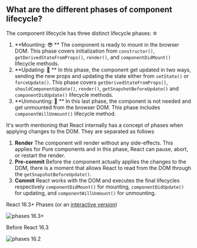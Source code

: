 ## What are the different phases of component lifecycle?

The component lifecycle has three distinct lifecycle phases: ✡️
   
1. **Mounting: 😎 **  The component is ready to mount in the browser DOM. This phase covers initialization from `constructor()`, `getDerivedStateFromProps()`, `render()`, and `componentDidMount()` lifecycle methods.
2. **Updating: 🤝 **  In this phase, the component get updated in two ways, sending the new props and updating the state either from `setState()` or `forceUpdate()`. This phase covers `getDerivedStateFromProps()`, `shouldComponentUpdate()`, `render()`, `getSnapshotBeforeUpdate()` and `componentDidUpdate()` lifecycle methods.
3. **Unmounting:  👋 ** In this last phase, the component is not needed and get unmounted from the browser DOM. This phase includes `componentWillUnmount()` lifecycle method.

It's worth mentioning that React internally has a concept of phases when applying changes to the DOM. They are separated as follows

1. **Render** The component will render without any side-effects. This applies for Pure components and in this phase, React can pause, abort, or restart the render. 
2. **Pre-commit** Before the component actually applies the changes to the DOM, there is a moment that allows React to read from the DOM through the `getSnapshotBeforeUpdate()`.
3. **Commit** React works with the DOM and executes the final lifecycles respectively `componentDidMount()` for mounting, `componentDidUpdate()` for updating, and `componentWillUnmount()` for unmounting.

React 16.3+ Phases (or an [interactive version](http://projects.wojtekmaj.pl/react-lifecycle-methods-diagram/))

![phases 16.3+](https://github.com/sudheerj/reactjs-interview-questions/raw/master/images/phases16.3.jpg) 

Before React 16.3

![phases 16.2](https://github.com/sudheerj/reactjs-interview-questions/raw/master/images/phases.png)